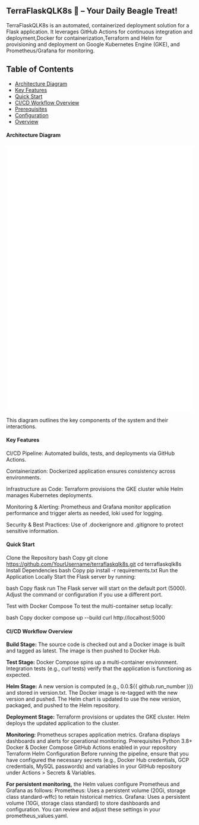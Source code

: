 ## TerraFlaskQLK8s 🐶 – Your Daily Beagle Treat!
TerraFlaskQLK8s is an automated, containerized deployment solution for a Flask application. It leverages GitHub Actions for continuous integration and deployment,Docker for containerization,Terraform and Helm for provisioning and deployment on Google Kubernetes Engine (GKE), and Prometheus/Grafana for monitoring.

## Table of Contents
- [Architecture Diagram](#architecture-diagram)
- [Key Features](#key-features)
- [Quick Start](#quick-start)
- [CI/CD Workflow Overview](#cicd-workflow-overview)
- [Prerequisites](#prerequisites)
- [Configuration](#configuration)
- [Overview](#overview)

#### Architecture Diagram
![alt text](images/hopefullyifinaldiagram.svg)



This diagram outlines the key components of the system and their interactions.

#### Key Features
CI/CD Pipeline:
Automated builds, tests, and deployments via GitHub Actions.

Containerization:
Dockerized application ensures consistency across environments.

Infrastructure as Code:
Terraform provisions the GKE cluster while Helm manages Kubernetes deployments.

Monitoring & Alerting:
Prometheus and Grafana monitor application performance and trigger alerts as needed, loki used for logging.

Security & Best Practices:
Use of .dockerignore and .gitignore to protect sensitive information.

#### Quick Start
Clone the Repository
bash
Copy
git clone https://github.com/YourUsername/terraflaskqlk8s.git
cd terraflaskqlk8s
Install Dependencies
bash
Copy
pip install -r requirements.txt
Run the Application Locally
Start the Flask server by running:

bash
Copy
flask run
The Flask server will start on the default port (5000). Adjust the command or configuration if you use a different port.

Test with Docker Compose
To test the multi-container setup locally:

bash
Copy
docker compose up --build
curl http://localhost:5000

#### CI/CD Workflow Overview

**Build Stage:**
The source code is checked out and a Docker image is built and tagged as latest.
The image is then pushed to Docker Hub.

**Test Stage:**
Docker Compose spins up a multi-container environment.
Integration tests (e.g., curl tests) verify that the application is functioning as expected.

**Helm Stage:**
A new version is computed (e.g., 0.0.${{ github.run_number }}) and stored in version.txt.
The Docker image is re-tagged with the new version and pushed.
The Helm chart is updated to use the new version, packaged, and pushed to the Helm repository.

**Deployment Stage:**
Terraform provisions or updates the GKE cluster.
Helm deploys the updated application to the cluster.

**Monitoring:**
Prometheus scrapes application metrics.
Grafana displays dashboards and alerts for operational monitoring.
Prerequisites
Python 3.8+
Docker & Docker Compose
GitHub Actions enabled in your repository
Terraform
Helm
Configuration
Before running the pipeline, ensure that you have configured the necessary secrets (e.g., Docker Hub credentials, GCP credentials, MySQL passwords) and variables in your GitHub repository under Actions > Secrets & Variables.

__For persistent monitoring,__ the Helm values configure Prometheus and Grafana as follows:
Prometheus:
Uses a persistent volume (20Gi, storage class standard-wffc) to retain historical metrics.
Grafana:
Uses a persistent volume (10Gi, storage class standard) to store dashboards and configuration.
You can review and adjust these settings in your prometheus_values.yaml.
 